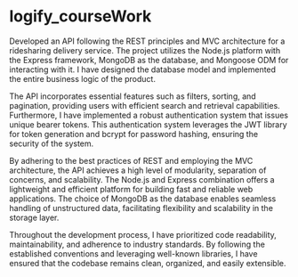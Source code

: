 # logify_courseWork

Developed an API following the REST principles and MVC architecture for a ridesharing delivery service. The project utilizes the Node.js platform with the Express framework, MongoDB as the database, and Mongoose ODM for interacting with it. I have designed the database model and implemented the entire business logic of the product.

The API incorporates essential features such as filters, sorting, and pagination, providing users with efficient search and retrieval capabilities. Furthermore, I have implemented a robust authentication system that issues unique bearer tokens. This authentication system leverages the JWT library for token generation and bcrypt for password hashing, ensuring the security of the system.

By adhering to the best practices of REST and employing the MVC architecture, the API achieves a high level of modularity, separation of concerns, and scalability. The Node.js and Express combination offers a lightweight and efficient platform for building fast and reliable web applications. The choice of MongoDB as the database enables seamless handling of unstructured data, facilitating flexibility and scalability in the storage layer.

Throughout the development process, I have prioritized code readability, maintainability, and adherence to industry standards. By following the established conventions and leveraging well-known libraries, I have ensured that the codebase remains clean, organized, and easily extensible.
